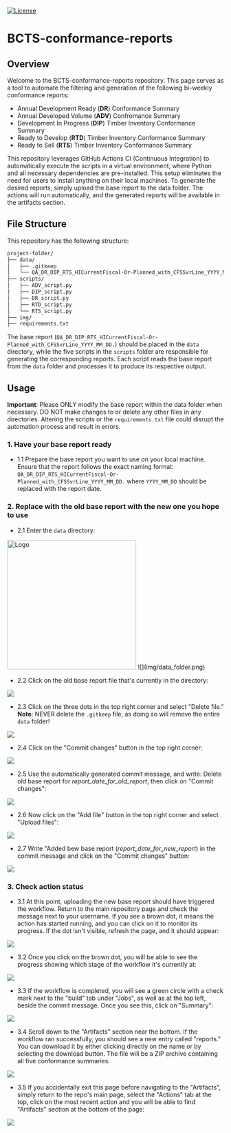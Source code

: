 [![License](https://img.shields.io/badge/License-Apache%202.0-blue.svg)](https://opensource.org/licenses/Apache-2.0)

# BCTS-conformance-reports

## Overview

Welcome to the BCTS-conformance-reports repository. This page serves as a tool to automate the filtering and generation of the following bi-weekly conformance reports: 
- Annual Development Ready (**DR**) Conformance Summary
- Annual Developed Volume (**ADV**) Confromance Summary
- Development In Progress (**DIP**) Timber Inventory Conformance Summary
- Ready to Develop (**RTD**) Timber Inventory Conformance Summary
- Ready to Sell (**RTS**) Timber Inventory Conformance Summary

This repository leverages GitHub Actions CI (Continuous Integration) to automatically execute the scripts in a virtual environment, where Python and all necessary dependencies are pre-installed. This setup eliminates the need for users to install anything on their local machines. To generate the desired reports, simply upload the base report to the data folder. The actions will run automatically, and the generated reports will be available in the artifacts section.

## File Structure

This repository has the following structure:

```bash
project-folder/
├── data/
│   ├── .gitkeep
│   └── QA_DR_DIP_RTS_HICurrentFiscal-Or-Planned_with_CFSSvrLine_YYYY_MM_DD.xlsxxlsx                        
├── scripts/                
│   ├── ADV_script.py
│   ├── DIP_script.py
│   ├── DR_script.py
│   ├── RTD_script.py
│   └── RTS_script.py
├── img/
├── requirements.txt 
```

The base report (`QA_DR_DIP_RTS_HICurrentFiscal-Or-Planned_with_CFSSvrLine_YYYY_MM_DD.`) should be placed in the `data` directory, while the five scripts in the `scripts` folder are responsible for generating the corresponding reports. Each script reads the base report from the `data` folder and processes it to produce its respective output.

## Usage 

**Important**: Please ONLY modify the base report within the data folder when necessary. DO NOT make changes to or delete any other files in any directories. Altering the scripts or the `requirements.txt` file could disrupt the automation process and result in errors.

### 1. Have your base report ready 

- 1.1 Prepare the base report you want to use on your local machine. Ensure that the report follows the exact naming format: `QA_DR_DIP_RTS_HICurrentFiscal-Or-Planned_with_CFSSvrLine_YYYY_MM_DD.` where `YYYY_MM_DD` should be replaced with the report date. 

### 2. Replace with the old base report with the new one you hope to use
- 2.1 Enter the `data` directory: 

<img src="images/data_folder.png" alt="Logo" width="300">
![](img/data_folder.png)

- 2.2 Click on the old base report file that's currently in the directory:

![](img/old_base_report.png)

- 2.3 Click on the three dots in the top right corner and select "Delete file." **Note**: NEVER delete the `.gitkeep` file, as doing so will remove the entire `data` folder!

![](img/three_dots.png)

- 2.4 Click on the "Commit changes" button in the top right corner:

![](img/commit_deletion.png)

- 2.5 Use the automatically generated commit message, and write: Delete old base report for *report_date_for_old_report*, then click on "Commit changes":

![](img/commit_message_deletion.png)

- 2.6 Now click on the "Add file" button in the top right corner and select "Upload files":

![](img/upload_new_file.png)

- 2.7 Write "Added bew base report (*report_date_for_new_report*) in the commit message and click on the "Commit changes" button:

![](img/commit_message_upload.png)

### 3. Check action status 

- 3.1 At this point, uploading the new base report should have triggered the workflow. Return to the main repository page and check the message next to your username. If you see a brown dot, it means the action has started running, and you can click on it to monitor its progress. If the dot isn't visible, refresh the page, and it should appear:

![](img/action_running.png)

- 3.2 Once you click on the brown dot, you will be able to see the progress showing which stage of the workflow it's currently at:

![](img/action_progress.png)

- 3.3 If the workflow is completed, you will see a green circle with a check mark next to the "build" tab under "Jobs", as well as at the top left, beside the commit message. Once you see this, click on "Summary":

![](img/action_complete.png)

- 3.4 Scroll down to the "Artifacts" section near the bottom. If the workflow ran successfully, you should see a new entry called "reports." You can download it by either clicking directly on the name or by selecting the download button. The file will be a ZIP archive containing all five conformance summaries.

![](img/save_reports.png)

- 3.5 If you accidentally exit this page before navigating to the "Artifacts", simply return to the repo's main page, select the "Actions" tab at the top, click on the most recent action and you will be able to find "Artifacts" section at the bottom of the page:

![](img/how_to_find_artifacts.png)
